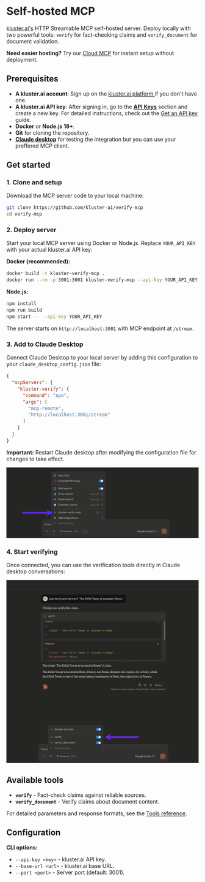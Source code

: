 # Self-hosted MCP

 [kluster.ai's](https://www.kluster.ai/) HTTP Streamable MCP self-hosted server. Deploy locally with two powerful tools: `verify` for fact-checking claims and `verify_document` for document validation.

**Need easier hosting?** Try our [Cloud MCP](https://platform.kluster.ai/mcp) for instant setup without deployment. 


## Prerequisites

- **A kluster.ai account**: Sign up on the [kluster.ai platform ](https://platform.kluster.ai/signup) if you don't have one.
- **A kluster.ai API key**: After signing in, go to the [**API Keys**](https://platform.kluster.ai/apikeys) section and create a new key. For detailed instructions, check out the [Get an API key](/get-started/get-api-key/) guide.
- **Docker** or **Node.js 18+**.
- **Git** for cloning the repository.
- **[Claude desktop](https://claude.ai/download)** for testing the integration but you can use your preffered MCP client.

## Get started

### 1. Clone and setup

Download the MCP server code to your local machine:

```bash
git clone https://github.com/kluster-ai/verify-mcp
cd verify-mcp
```

### 2. Deploy server

Start your local MCP server using Docker or Node.js. Replace `YOUR_API_KEY` with your actual kluster.ai API key:

**Docker (recommended):**
```bash
docker build -t kluster-verify-mcp .
docker run --rm -p 3001:3001 kluster-verify-mcp --api-key YOUR_API_KEY
```

**Node.js:**
```bash
npm install
npm run build
npm start -- --api-key YOUR_API_KEY
```

The server starts on `http://localhost:3001` with MCP endpoint at `/stream`.

### 3. Add to Claude Desktop

Connect Claude Desktop to your local server by adding this configuration to your `claude_desktop_config.json` file:

```json
{
  "mcpServers": {
    "kluster-verify": {
      "command": "npx",
      "args": [
        "mcp-remote",
        "http://localhost:3001/stream"
      ]
    }
  }
}
```

**Important:** Restart Claude desktop after modifying the configuration file for changes to take effect.

![Add server to Claude Desktop](docs/images/get-started/get-started-1.webp)

### 4. Start verifying

Once connected, you can use the verification tools directly in Claude desktop conversations:

![Start using verification tools](docs/images/get-started/get-started-2.webp)

## Available tools

- **`verify`** - Fact-check claims against reliable sources.
- **`verify_document`** - Verify claims about document content.

For detailed parameters and response formats, see the [Tools reference](https://docs.kluster.ai/get-started/mcp/tools/).

## Configuration

**CLI options:**
- `--api-key <key>` - kluster.ai API key.
- `--base-url <url>` - kluster.ai base URL.
- `--port <port>` - Server port (default: 3001).